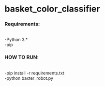 # basket_color_classifier

### Requirements:
\
-Python 3.*\
-pip

### HOW TO RUN:
\
-pip install -r requirements.txt\
-python baxter_robot.py
